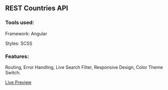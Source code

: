 ## REST Countries API

### Tools used:

Framework: Angular

Styles: SCSS

### Features:

Routing, Error Handling, Live Search Filter, Responsive Design, Color Theme Switch.

[Live Preview](https://jovial-wright-ccee19.netlify.app)
